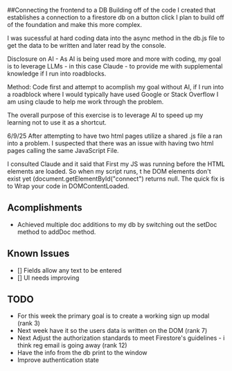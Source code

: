 ##Connecting the frontend to a DB
Building off of the code I created that establishes a connection to a firestore db on a button click I plan to build off of the foundation and make this more complex.

I was sucessful at hard coding data into the async method in the db.js file to get the data to be written and later read by the console. 

Disclosure on AI - As AI is being used more and more with coding, my goal is to leverage LLMs - in this case Claude - to provide me with supplemental knowledge if I run into roadblocks.

Method: Code first and attempt to acomplish my goal without AI, if I run into a roadblock where I would typically have used Google or Stack Overflow I am using claude to help me work through the problem.

The overall purpose of this exercise is to leverage AI to speed up my learning not to use it as a shortcut.


6/9/25
After attempting to have two html pages utilize a shared .js file a ran into a problem. I suspected that there was an issue with having two html pages calling the same JavaScript File. 

I consulted Claude and it said that First my JS was running before the HTML elements are loaded. So when my script runs, t he DOM elements don't exist yet (document.getElementById("connect") returns null. The quick fix is to Wrap your code in DOMContentLoaded.




## Acomplishments
- Achieved multiple doc additions to my db by switching out the setDoc method to addDoc method.

## Known Issues
- [] Fields allow any text to be entered
- [] UI needs improving

## TODO
- For this week the primary goal is to create a working sign up modal (rank 3)
- Next week have it so the users data is written on the DOM (rank 7)
- Next Adjust the authorization standards to meet Firestore's guidelines - i think reg email is going away (rank 12)
- Have the info from the db print to the window
- Improve authentication state 


